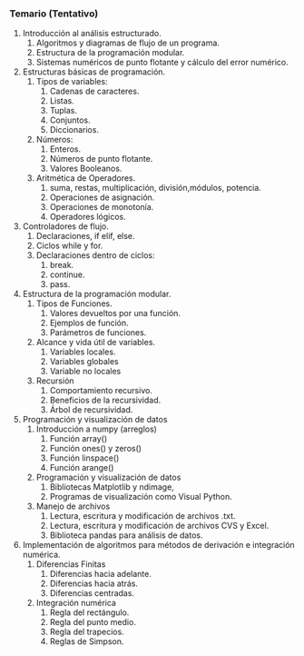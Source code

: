 ### Temario (Tentativo)

1. Introducción al análisis estructurado.
	1. Algoritmos y diagramas de flujo de un programa.
	2. Estructura de la programación modular.
	3. Sistemas numéricos de punto flotante y cálculo del error numérico.
2. Estructuras básicas de programación.
	1. Tipos de variables:
		1. Cadenas de caracteres.
		2. Listas.
		3. Tuplas.
		4. Conjuntos.
		5. Diccionarios.
	2. Números:
		1. Enteros.
		2. Números de punto flotante.
		3. Valores Booleanos.
	3. Aritmética de Operadores.
		1. suma, restas, multiplicación, división,módulos, potencia.
		2. Operaciones de asignación.
		3. Operaciones de monotonía.
		4. Operadores lógicos.
3. Controladores de flujo.
	1. Declaraciones, if elif, else.
	2. Ciclos while y for.
	3. Declaraciones dentro de ciclos:
		1. break.
		2. continue.
		3. pass.
4. Estructura de la programación modular.
	1. Tipos de Funciones.
		1. Valores devueltos por una función.
		2. Ejemplos de función.
		3. Parámetros de funciones.
	2. Alcance y vida útil de variables.
		1. Variables locales.
		2. Variables globales
		3. Variable no locales
	3. Recursión
		1. Comportamiento recursivo.
		2. Beneficios de la recursividad.
		3. Árbol de recursividad.
5. Programación y visualización de datos
	1. Introducción a numpy (arreglos)
		1. Función array()
		2. Función ones() y zeros()
		3. Función linspace()
		4. Función arange()
	2. Programación y visualización de datos
		1. Bibliotecas Matplotlib y ndimage,
		2. Programas de visualización como Visual Python.
	3. Manejo de archivos
		1. Lectura, escritura y modificación de archivos .txt.
		2. Lectura, escritura y modificación de archivos CVS y Excel.
		3. Biblioteca pandas para análisis de datos.
6. Implementación de algoritmos para métodos de derivación e integración numérica.
	1. Diferencias Finitas
		1. Diferencias hacia adelante.
		2. Diferencias hacia atrás.
		3. Diferencias centradas.
	2. Integración numérica
		1. Regla del rectángulo.
		2. Regla del punto medio.
		3. Regla del trapecios.
		4. Reglas de Simpson.

